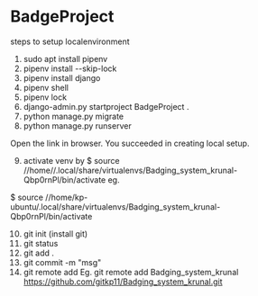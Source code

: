 # BadgeProject

steps to setup localenvironment

1. sudo apt install pipenv
2. pipenv install --skip-lock
3. pipenv install django
4. pipenv shell
5. pipenv lock
6. django-admin.py startproject BadgeProject .
7. python manage.py migrate
8. python manage.py runserver

Open the link in browser. You succeeded in creating local setup.

9. activate venv by
$ source //home/<your system username>/.local/share/virtualenvs/Badging_system_krunal-Qbp0rnPl/bin/activate
eg.

$ source //home/kp-ubuntu/.local/share/virtualenvs/Badging_system_krunal-Qbp0rnPl/bin/activate

10. git init (install git)
11. git status
12. git add .
13. git commit -m "msg"
14. git remote add <reponame> <repo url>
Eg. git remote add Badging_system_krunal https://github.com/gitkp11/Badging_system_krunal.git
